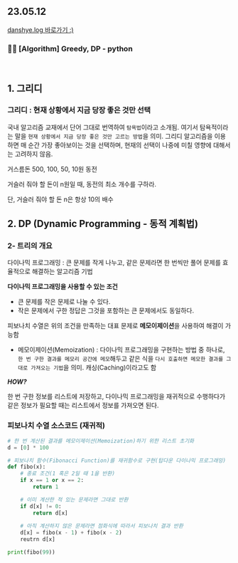 <h2>23.05.12</h2>
<a href="https://velog.io/@leedahye2001/%EA%B7%B8%EB%A6%AC%EB%94%94-DP">danshye.log 바로가기 :)</a>
<br>
<h3>🙋‍♀️ [Algorithm] Greedy, DP - python</h3>
<br>


## 1. 그리디

### 그리디 : 현재 상황에서 지금 당장 좋은 것만 선택

국내 알고리즘 교재에서 단어 그대로 번역하여 `탐욕법`이라고 소개됨. 여기서 탐욕적이라는 말을 `현재 상황에서 지금 당장 좋은 것만 고르는 방법`을 의미. 그리디 알고리즘을 이용하면 매 순간 가장 좋아보이는 것을 선택하며, 현재의 선택이 나중에 미칠 영향에 대해서는 고려하지 않음.

거스름돈 500, 100, 50, 10원 동전

거슬러 줘야 할 돈이 n원일 때, 동전의 최소 개수를 구하라.

단, 거슬러 줘야 할 돈 n은 항상 10의 배수

## 2. DP (Dynamic Programming - 동적 계획법)

### 2- 트리의 개요

다이나믹 프로그래밍 : 큰 문제를 작게 나누고, 같은 문제라면 한 번씩만 풀어 문제를 효율적으로 해결하는 알고리즘 기법

**다이나믹 프로그래밍을 사용할 수 있는 조건**

- 큰 문제를 작은 문제로 나눌 수 있다.
- 작은 문제에서 구한 정답은 그것을 포함하는 큰 문제에서도 동일하다.

피보나치 수열은 위의 조건을 만족하는 대표 문제로 **메모이제이션**을 사용하여 해결이 가능함

- 메모이제이션(Memoization) : 다이나믹 프로그래밍을 구현하는 방법 중 하나로, `한 번 구한 결과를 메모리 공간에 메모`해두고 같은 식을 `다시 호출하면 메모한 결과를 그대로 가져오는 기법`을 의미. 캐싱(Caching)이라고도 함

***HOW?***

한 번 구한 정보를 리스트에 저장하고, 다이나믹 프로그래밍을 재귀적으로 수행하다가 같은 정보가 필요할 때는 리스트에서 정보를 가져오면 된다.

### 피보나치 수열 소스코드 (재귀적)

```python
# 한 번 계산된 결과를 메모이제이션(Memoization)하기 위한 리스트 초기화
d = [0] * 100

# 피보나치 함수(Fibonacci Function)를 재귀함수로 구현(탑다운 다이나믹 프로그래밍)
def fibo(x):
	# 종료 조건(1 혹은 2일 때 1을 반환)
	if x == 1 or x == 2:
		return 1

	# 이미 계산한 적 있는 문제라면 그대로 반환
	if d[x] != 0:
		return d[x]
	
	# 아직 계산하지 않은 문제라면 점화식에 따라서 피보나치 결과 반환
	d[x] = fibo(x - 1) + fibo(x - 2)
	reutrn d[x]

print(fibo(99))
```
